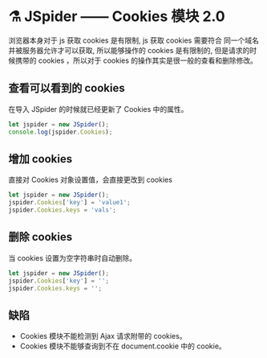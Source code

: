 
# :alembic:​ JSpider —— Cookies 模块 2.0
浏览器本身对于 js 获取 cookies 是有限制, js 获取 cookies 需要符合 同一个域名并被服务器允许才可以获取, 所以能够操作的 cookies 是有限制的, 但是请求的时候携带的 cookies ，所以对于 cookies 的操作其实是很一般的查看和删除修改。

## 查看可以看到的 cookies
在导入 JSpider 的时候就已经更新了 Cookies 中的属性。
```js
let jspider = new JSpider();
console.log(jspider.Cookies);
```


## 增加 cookies 
直接对 Cookies 对象设置值，会直接更改到 cookies
```js
let jspider = new JSpider();
jspider.Cookies['key'] = 'value1';
jspider.Cookies.keys = 'vals';
```

## 删除 cookies
当 cookies 设置为空字符串时自动删除。
```js
let jspider = new JSpider();
jspider.Cookies['key'] = '';
jspider.Cookies.keys = '';
```

## 缺陷
- Cookies 模块不能检测到 Ajax 请求附带的 cookies。
-  Cookies 模块不能够查询到不在 document.cookie 中的 cookie。

